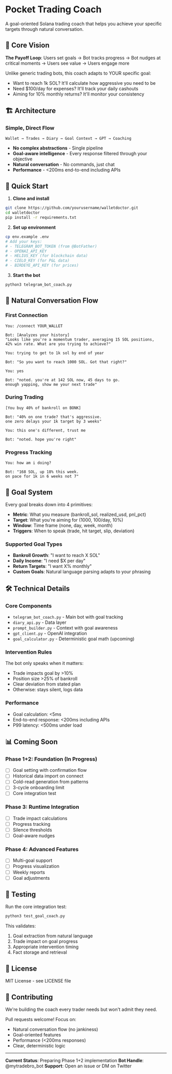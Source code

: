 # Pocket Trading Coach

A goal-oriented Solana trading coach that helps you achieve your specific targets through natural conversation.

## 🎯 Core Vision

**The Payoff Loop**: Users set goals → Bot tracks progress → Bot nudges at critical moments → Users see value → Users engage more

Unlike generic trading bots, this coach adapts to YOUR specific goal:
- Want to reach 1k SOL? It'll calculate how aggressive you need to be
- Need $100/day for expenses? It'll track your daily cashouts
- Aiming for 10% monthly returns? It'll monitor your consistency

## 🏗️ Architecture

### Simple, Direct Flow
```
Wallet → Trades → Diary → Goal Context → GPT → Coaching
```

- **No complex abstractions** - Single pipeline
- **Goal-aware intelligence** - Every response filtered through your objective
- **Natural conversation** - No commands, just chat
- **Performance** - <200ms end-to-end including APIs

## 🚀 Quick Start

1. **Clone and install**
```bash
git clone https://github.com/yourusername/walletdoctor.git
cd walletdoctor
pip install -r requirements.txt
```

2. **Set up environment**
```bash
cp env.example .env
# Add your keys:
# - TELEGRAM_BOT_TOKEN (from @BotFather)
# - OPENAI_API_KEY
# - HELIUS_KEY (for blockchain data)
# - CIELO_KEY (for P&L data)
# - BIRDEYE_API_KEY (for prices)
```

3. **Start the bot**
```bash
python3 telegram_bot_coach.py
```

## 💬 Natural Conversation Flow

### First Connection
```
You: /connect YOUR_WALLET

Bot: [Analyzes your history]
"Looks like you're a momentum trader, averaging 15 SOL positions, 
42% win rate. What are you trying to achieve?"

You: trying to get to 1k sol by end of year

Bot: "So you want to reach 1000 SOL. Got that right?"

You: yes

Bot: "noted. you're at 142 SOL now, 45 days to go. 
enough yapping, show me your next trade"
```

### During Trading
```
[You buy 40% of bankroll on BONK]

Bot: "40% on one trade? that's aggressive. 
one zero delays your 1k target by 3 weeks"

You: this one's different, trust me

Bot: "noted. hope you're right"
```

### Progress Tracking
```
You: how am i doing?

Bot: "168 SOL, up 18% this week. 
on pace for 1k in 6 weeks not 7"
```

## 🎯 Goal System

Every goal breaks down into 4 primitives:
- **Metric**: What you measure (bankroll_sol, realized_usd, pnl_pct)
- **Target**: What you're aiming for (1000, 100/day, 10%)
- **Window**: Time frame (none, day, week, month)
- **Triggers**: When to speak (trade, hit target, slip, deviation)

### Supported Goal Types
- **Bankroll Growth**: "I want to reach X SOL"
- **Daily Income**: "I need $X per day"
- **Return Targets**: "I want X% monthly"
- **Custom Goals**: Natural language parsing adapts to your phrasing

## 🛠️ Technical Details

### Core Components
- `telegram_bot_coach.py` - Main bot with goal tracking
- `diary_api.py` - Data layer
- `prompt_builder.py` - Context with goal awareness
- `gpt_client.py` - OpenAI integration
- `goal_calculator.py` - Deterministic goal math (upcoming)

### Intervention Rules
The bot only speaks when it matters:
- Trade impacts goal by >10%
- Position size >25% of bankroll
- Clear deviation from stated plan
- Otherwise: stays silent, logs data

### Performance
- Goal calculation: <5ms
- End-to-end response: <200ms including APIs
- P99 latency: <500ms under load

## 📊 Coming Soon

### Phase 1+2: Foundation (In Progress)
- [ ] Goal setting with confirmation flow
- [ ] Historical data import on connect
- [ ] Cold-read generation from patterns
- [ ] 3-cycle onboarding limit
- [ ] Core integration test

### Phase 3: Runtime Integration
- [ ] Trade impact calculations
- [ ] Progress tracking
- [ ] Silence thresholds
- [ ] Goal-aware nudges

### Phase 4: Advanced Features
- [ ] Multi-goal support
- [ ] Progress visualization
- [ ] Weekly reports
- [ ] Goal adjustments

## 🧪 Testing

Run the core integration test:
```python
python3 test_goal_coach.py
```

This validates:
1. Goal extraction from natural language
2. Trade impact on goal progress
3. Appropriate intervention timing
4. Fact storage and retrieval

## 📝 License

MIT License - see LICENSE file

## 🤝 Contributing

We're building the coach every trader needs but won't admit they need.

Pull requests welcome! Focus on:
- Natural conversation flow (no jankiness)
- Goal-oriented features
- Performance (<200ms responses)
- Clear, deterministic logic

---

**Current Status**: Preparing Phase 1+2 implementation
**Bot Handle**: @mytradebro_bot
**Support**: Open an issue or DM on Twitter